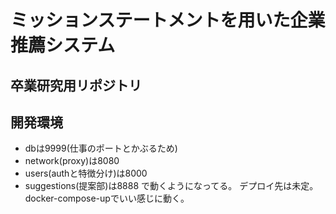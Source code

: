 # ミッションステートメントを用いた企業推薦システム

## 卒業研究用リポジトリ

## 開発環境
* dbは9999(仕事のポートとかぶるため)
* network(proxy)は8080
* users(authと特徴分け)は8000
* suggestions(提案部)は8888
で動くようになってる。
デプロイ先は未定。
docker-compose-upでいい感じに動く。